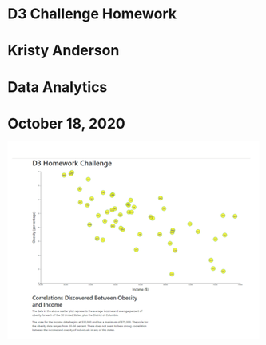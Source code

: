 # D3 Challenge Homework
# Kristy Anderson
# Data Analytics
# October 18, 2020

<img src="/D3_data_journalism/Images/image1.jpg" alt="scatter">
